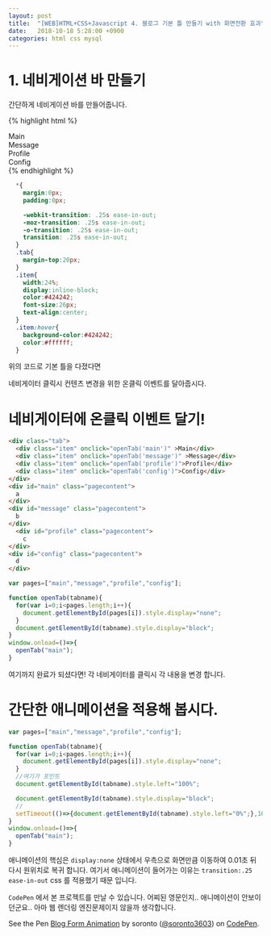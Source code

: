 ```yaml
---
layout: post
title:  "[WEB]HTML+CSS+Javascript 4. 블로그 기본 틀 만들기 with 화면전환 효과"
date:   2018-10-18 5:28:00 +0900
categories: html css mysql
---
```

# 1. 네비게이션 바 만들기
간단하게 네비게이션 바를 만들어줍니다.

{% highlight html %}
<body>
  <div class="tab">
    <div class="item">Main</div>
    <div class="item">Message</div>
    <div class="item">Profile</div>
    <div class="item">Config</div>
  </div>

</body>
{% endhighlight %}


```css
  *{
    margin:0px;
    padding:0px;

    -webkit-transition: .25s ease-in-out;
    -moz-transition: .25s ease-in-out;
    -o-transition: .25s ease-in-out;
    transition: .25s ease-in-out;
  }
  .tab{
    margin-top:20px;
  }
  .item{
    width:24%;
    display:inline-block;
    color:#424242;
    font-size:26px;
    text-align:center;
  }
  .item:hover{
    background-color:#424242;
    color:#ffffff;
  }
```
위의 코드로 기본 틀을 다졌다면

네비게이터 클릭시 컨텐츠 변경을 위한 온클릭 이벤트를 달아줍시다.

# 네비게이터에 온클릭 이벤트 달기!
```HTML
<div class="tab">
  <div class="item" onclick="openTab('main')" >Main</div>
  <div class="item" onclick="openTab('message')" >Message</div>
  <div class="item" onclick="openTab('profile')">Profile</div>
  <div class="item" onclick="openTab('config')">Config</div>
</div>
<div id="main" class="pagecontent">
  a
</div>
<div id="message" class="pagecontent">
  b
</div>
  <div id="profile" class="pagecontent">
    c
</div>
<div id="config" class="pagecontent">
  d
</div>
```
```javascript
var pages=["main","message","profile","config"];

function openTab(tabname){
  for(var i=0;i<pages.length;i++){
    document.getElementById(pages[i]).style.display="none";
  }
  document.getElementById(tabname).style.display="block";
}
window.onload=()=>{
  openTab("main");
}
```
여기까지 완료가 되셨다면! 각 네비게이터를 클릭시 각 내용을 변경 합니다.

# 간단한 애니메이션을 적용해 봅시다.

```javascript
var pages=["main","message","profile","config"];

function openTab(tabname){
  for(var i=0;i<pages.length;i++){
    document.getElementById(pages[i]).style.display="none";
  }
  //여기가 포인트
  document.getElementById(tabname).style.left="100%";

  document.getElementById(tabname).style.display="block";
  //
  setTimeout(()=>{document.getElementById(tabname).style.left="0%";},10);
}
window.onload=()=>{
  openTab("main");
}
```
애니메이션의 핵심은 `display:none` 상태에서 우측으로 화면만큼 이동하여 0.01초 뒤 다시 원위치로
복귀 합니다. 여기서 애니메이션이 들어가는 이유는 `transition:.25 ease-in-out` css 를
적용했기 때문 입니다.

`CodePen` 에서 본 프로젝트를 만날 수 있습니다. 어찌된 영문인지.. 애니메이션이 안보이던군요..
아마 웹 렌더링 엔진문제이지 않을까 생각합니다. 
<p data-height="265" data-theme-id="0" data-slug-hash="zmWOEG" data-default-tab="html,result" data-user="soronto3603" data-pen-title="Blog Form Animation" class="codepen">See the Pen <a href="https://codepen.io/soronto3603/pen/zmWOEG/">Blog Form Animation</a> by soronto (<a href="https://codepen.io/soronto3603">@soronto3603</a>) on <a href="https://codepen.io">CodePen</a>.</p>
<script async src="https://static.codepen.io/assets/embed/ei.js"></script>
